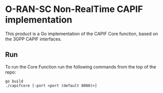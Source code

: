 <!--
 -
   ========================LICENSE_START=================================
   O-RAN-SC
   %%
   Copyright (C) 2022: Nordix Foundation
   %%
   Licensed under the Apache License, Version 2.0 (the "License");
   you may not use this file except in compliance with the License.
   You may obtain a copy of the License at

        http://www.apache.org/licenses/LICENSE-2.0

   Unless required by applicable law or agreed to in writing, software
   distributed under the License is distributed on an "AS IS" BASIS,
   WITHOUT WARRANTIES OR CONDITIONS OF ANY KIND, either express or implied.
   See the License for the specific language governing permissions and
   limitations under the License.
   ========================LICENSE_END===================================

-->

# O-RAN-SC Non-RealTime CAPIF implementation

This product is a Go implementation of the CAPIF Core function, based on the 3GPP CAPIF interfaces.

## Run

To run the Core Function run the following commands from the top of the repo:

    go build
    ./capifcore [-port <port (default 8080)>]
